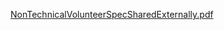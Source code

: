 [NonTechnicalVolunteerSpecSharedExternally.pdf](../files/NonTechnicalVolunteerSpecSharedExternally.pdf)

